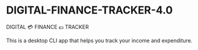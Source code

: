 # DIGITAL-FINANCE-TRACKER-4.0
DIGITAL 💳 FINANCE 💵 TRACKER

This is a desktop CLI app that helps you track your income and expenditure.
